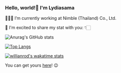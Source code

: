 ### Hello, world!👋 I'm Lydiasama

👩🏻‍💻 I’m currently working at Nimble (Thailand) Co., Ltd.

💭 I'm excited to share my stat with you: 👇🏻

![Anurag's GitHub stats](https://github-readme-stats.vercel.app/api?username=lydiasama&show_icons=true&bg_color=000000&theme=nightowl&border_radius=20&border_color=B681F6&hide_border=false)

[![Top Langs](https://github-readme-stats.vercel.app/api/top-langs/?username=lydiasama&layout=compact&hide=javascript&bg_color=000000&theme=nightowl&border_radius=20&border_color=B681F6&hide_border=false)](https://github.com/anuraghazra/github-readme-stats)

[![willianrod's wakatime stats](https://github-readme-stats.vercel.app/api/wakatime?username=lydiasama&bg_color=000000&theme=nightowl&border_radius=20&border_color=B681F6&hide_border=false)](https://github.com/anuraghazra/github-readme-stats)

You can get yours [here](https://github.com/anuraghazra/github-readme-stats)! 😉
